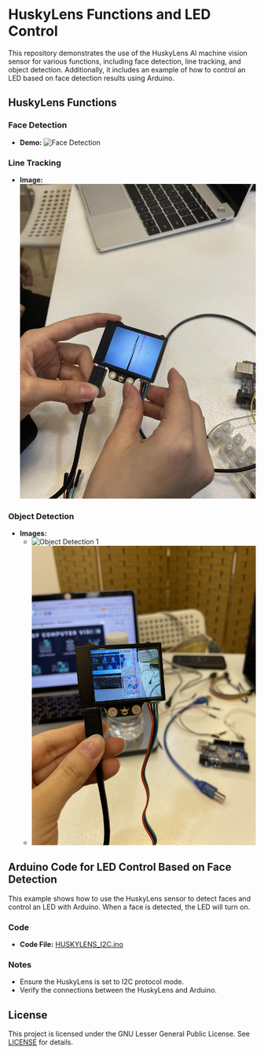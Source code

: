 # HuskyLens Functions and LED Control

This repository demonstrates the use of the HuskyLens AI machine vision sensor for various functions, including face detection, line tracking, and object detection. Additionally, it includes an example of how to control an LED based on face detection results using Arduino.

## HuskyLens Functions

### Face Detection
- **Demo:** ![Face Detection](https://github.com/shathalshehri/Huskylens/blob/main/IMG_4061-ezgif.com-video-to-gif-converter.gif)

### Line Tracking
- **Image:** ![Line Tracking](https://github.com/shathalshehri/Huskylens/blob/main/IMG_4095.jpeg)

### Object Detection
- **Images:**
  - ![Object Detection 1](https://github.com/shathalshehri/Huskylens/blob/main/Screenshot%201446-01-25%20at%201.54.09%E2%80%AFAM.png)
  - ![Object Detection 2](https://github.com/shathalshehri/Huskylens/blob/main/IMG_4062.jpeg)

## Arduino Code for LED Control Based on Face Detection

This example shows how to use the HuskyLens sensor to detect faces and control an LED with Arduino. When a face is detected, the LED will turn on.

### Code

- **Code File:** [HUSKYLENS_I2C.ino](https://github.com/shathalshehri/Huskylens/blob/main/HUSKYLENS_I2C.ino)

### Notes
- Ensure the HuskyLens is set to I2C protocol mode.
- Verify the connections between the HuskyLens and Arduino.

## License

This project is licensed under the GNU Lesser General Public License. See [LICENSE](LICENSE) for details.
